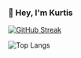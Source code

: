 ### 👋 Hey, I'm Kurtis

[![GitHub Streak](https://streak-stats.demolab.com/?user=kurtismassey&theme=dark)](https://git.io/streak-stats)

![Top Langs](https://github-readme-stats.vercel.app/api/top-langs/?username=kurtismassey&layout=compact&theme=radical)

<!--
**kurtismassey/kurtismassey** is a ✨ _special_ ✨ repository because its `README.md` (this file) appears on your GitHub profile.

Here are some ideas to get you started:

- 🔭 I’m currently working on ...
- 🌱 I’m currently learning ...
- 👯 I’m looking to collaborate on ...
- 🤔 I’m looking for help with ...
- 💬 Ask me about ...
- 📫 How to reach me: ...
- 😄 Pronouns: ...
- ⚡ Fun fact: ...
-->
